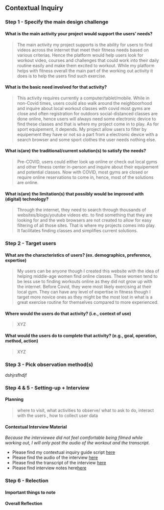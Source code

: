 ## Contextual Inquiry

### Step 1 - Specify the main design challenge 

#### What is the main activity your project would support the users’ needs?
> The main activity my project supports is the ability for users to find videos across the internet that meet their fitness needs based on various criterias. Hence the platform would help users look for workout video, courses and challenges that could work into their daily routine easily and make them excited to workout. While my platform helps with fitness overall the main part of the working out activity it does is to help the users find such exercise. 

#### What is the basic need involved for that activity?
> This activity requires currently a computer/tablet/mobile. While in non-Covid times, users could also walk around the neighboorhood and inquire about local workout classes with covid most gyms are close and often registration for outdoors social-distanced classes are done online, hence users will always need some electronic device to find these classes and that is where my project come in to play. As for sport equipement, it depends. My project allow users to filter by equipement they have or not so a part from a electronic device with a search browser and some sport clothes the user needs nothing else. 

#### What is(are) the traditional/current solution(s) to satisfy the needs?
> Pre-COVID, users could either look up online or check out local gyms and other fitness center in-person and inquire about their equipement and potential classes. Now with COVID, most gyms are closed or require online reservations to come in, hence, most of the solutions are online.  

#### What is(are) the limitation(s) that possibly would be improved with (digital) technology?
> Through the internet, they need to search through thousands of websites/blogs/youtube videos etc. to find something that they are looking for and the web browsers are not created to allow for easy filtering of all those sites. That is where my projects comes into play. It facilitates finding classes and simplifies current solutions.

### Step 2 - Target users 

#### What are the characteristics of users? (ex. demographics, preference, expertise) 
> My users can be anyone though I created this website with the idea of helping middle-age women find online classes. These women tend to be less use to finding workouts online as they did not grow up with the internet. Before Covid, they were most likely exercising at their local gym. They can have any level of expertise in fitness though I target more novice ones as they might be the most lost in what is a great exercise routine for themselves compared to more experienced. 

#### Where would the users do that activity? (i.e., context of use)
> XYZ

#### What would the users do to complete that activity? (e.g., goal, operation, method, action)
> XYZ

### Step 3 - Pick observation method(s)
dshjrsfhdjf

### Step 4 & 5 - Setting-up + Interview

#### Planning 
> where to visit, what activities to observe/ what to ask to do, interact with the users ,  how to collect user data

#### Contextual Interview Material
*Because the interviewee did not feel comfortable being filmed while working out, I will only post the audio of the workout and the transcript.*

* Please find my contextual inquiry guide script [here](xyz.com)
* Please find the audio of the interview [here](xyz.com)
* Please find the transcript of the interview [here](xyz.com)
* Please find interview notes here[here](xyz.com)

### Step 6 - Relection

#### Important things to note

#### Overall Reflection
